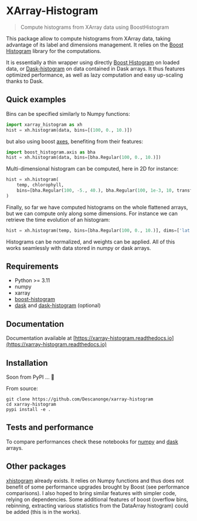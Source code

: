 
# XArray-Histogram

> Compute histograms from XArray data using BoostHistogram

This package allow to compute histograms from XArray data, taking advantage of
its label and dimensions management.
It relies on the [Boost Histogram](https://boost-histogram.readthedocs.io) library for the computations.

It is essentially a thin wrapper using directly [Boost Histogram](https://boost-histogram.readthedocs.io) on loaded data, or [Dask-histogram](https://dask-histogram.readthedocs.io) on data contained in Dask arrays. It thus features optimized performance, as well as lazy computation and easy up-scaling thanks to Dask.

## Quick examples

Bins can be specified similarly to Numpy functions:
``` python
import xarray_histogram as xh
hist = xh.histogram(data, bins=[(100, 0., 10.)])
```
but also using boost [axes](https://boost-histogram.readthedocs.io/en/latest/user-guide/axes.html), benefiting from their features:
``` python
import boost_histogram.axis as bha
hist = xh.histogram(data, bins=[bha.Regular(100, 0., 10.)])
```

Multi-dimensional histogram can be computed, here in 2D for instance:
``` python
hist = xh.histogram(
    temp, chlorophyll,
    bins=[bha.Regular(100, -5., 40.), bha.Regular(100, 1e-3, 10, transform=bha.transform.log))
)
```

Finally, so far we have computed histograms on the whole flattened arrays, but we can compute only along some dimensions. For instance we can retrieve the time evolution of an histogram:
``` python
hist = xh.histogram(temp, bins=[bha.Regular(100, 0., 10.)], dims=['lat', 'lon'])
```

Histograms can be normalized, and weights can be applied.
All of this works seamlessly with data stored in numpy or dask arrays.

## Requirements

- Python >= 3.11
- numpy
- xarray
- [boost-histogram](https://github.com/scikit-hep/boost-histogram)
- [dask](https://www.dask.org/) and [dask-histogram](https://github.com/dask-contrib/dask-histogram) (optional)

## Documentation

Documentation available at [https://xarray-histogram.readthedocs.io](https://xarray-histogram.readthedocs.io)

## Installation

Soon from PyPI ... 🚧

From source:
``` shell
git clone https://github.com/Descanonge/xarray-histogram
cd xarray-histogram
pypi install -e .
```

## Tests and performance

To compare performances check these notebooks for [numpy](./docs/source/perf_numpy.ipynb) and [dask](./docs/source/perf_dask.ipynb) arrays.

## Other packages

[xhistogram](https://xhistogram.readthedocs.io/en/latest/) already exists. It relies on Numpy functions and thus does not benefit of some performance upgrades brought by Boost (see performance comparisons).
I also hoped to bring similar features with simpler code, relying on dependencies. Some additional features of boost (overflow bins, rebinning, extracting various statistics from the DataArray histogram) could be added (this is in the works).
